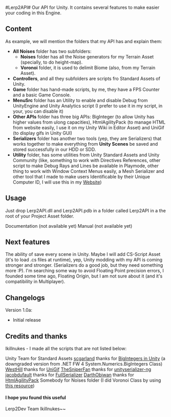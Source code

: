 #Lerp2API#
Our API for Unity. It contains several features to make easier your coding in this Engine.
## Content ##
As example, we will mention the folders that my API has and explain them:

 - **All Noises** folder has two subfolders:
	 - **Noises** folder has all the Noise generators for my Terrain Asset (specially, to do height-map).
	 - **Voronoi** folder, it is used to delimit Biome (also, from my Terrain Asset).
 - **Controllers**, and all they subfolders are scripts fro Standard Assets of Unity.
 - **Game** folder has hand-made scripts, by me, they have a FPS Counter and a basic Game Console.
 - **MenuSrc** folder has an Utility to enable and disable Debug from UnityEngine and Unity Analytics script (I prefer to use it in my script, in your, you can disable it)
 - **Other APIs** folder has three big APIs: BigInteger (to allow Unity has higher values from ulong capacities), HtmlAgilityPack (to manage HTML from website easily, I use it on my Unity Wiki in Editor Asset) and UniGif (to display gifs in Unity GUI)
 - **Serializers** folder has another two tools (yep, they are Serializers) that works together to make everything from **Unity Scenes** be saved and stored successfully in our HDD or SDD.
 - **Utility** folder, has some utilities from Unity Standard Assets and Unity Community (like, something to work with Directives References, other script to make Debug Rays and Lines be available in Playmode, other thing to work with Window Context Menus easily, a Mesh Serializer and other tool that I made to make users Identificable by their Unique Computer ID, I will use this in my [Website](http://lerp2dev.com/))

## Usage ##

Just drop Lerp2API.dll and Lerp2API.pdb in a folder called Lerp2API in a the root of your Project Asset folder. 

Documentation (not available yet)
Manual (not available yet)

## Next features ##

The ability of save every scene in Unity.
Maybe I will add CS-Script Asset (it's to load .cs files at runtime), yep, Unity modding with my API is coming stronger and stronger. (Serializers do a good job, but they need something more :P).
I'm searching some way to avoid Floating Point precision errors, I founded some time ago, Floating Origin, but I am not sure about it (and it's compatibility in Multiplayer).

## Changelogs ##

Version 1.0a:

 - Initial release

## Credits and thanks ##

Ikillnukes - I made all the scripts that are not listed below:

Unity Team for Standard Assets
[scgarland](https://www.codeplex.com/site/users/view/scgarland) thanks for [BigIntegers in Unity](http://biginteger.codeplex.com/) (a downgraded version from .NET FW 4 System.Numerics.BigIntegers Class)
[WestHill](http://forum.unity3d.com/members/westhill.145073/) thanks for [UniGif](http://forum.unity3d.com/threads/unigif-gif-image-decoder-for-unity-now-available-for-free-on-github.290126/)
[TheSniperFan](https://gitgud.io/TheSniperFan) thanks for [unityserializer-ng](https://gitgud.io/TheSniperFan/unityserializer-ng)
[jacobdufault](https://github.com/jacobdufault) thanks for [FullSerializer](https://github.com/jacobdufault/fullserializer)
[DarthObiwan](https://www.codeplex.com/site/users/view/DarthObiwan) thanks for [HtmlAgilityPack](https://htmlagilitypack.codeplex.com/)
Somebody for Noises folder (I did Voronoi Class by using [this resource](https://en.wikipedia.org/wiki/Voronoi_diagram))

#### I hope you found this useful ####
Lerp2Dev Team
Ikillnukes~~